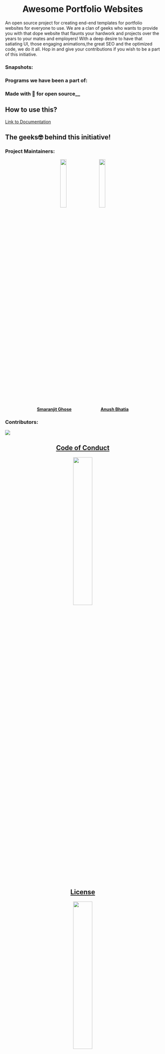 <h1 align= "center"><b>Awesome Portfolio Websites</b></h1>
An open source project for creating end-end templates for portfolio websites for everyone to use. We are a clan of geeks who wants to provide you with that dope website that flaunts your hardwork and projects over the years to your mates and employers! With a deep desire to have that satiating UI, those engaging animations,the great SEO and the optimized code, we do it all. Hop in and give your contributions if you wish to be a part of this initiative.


### Snapshots:


### Programs we have been a part of:



### Made with 💖 for open source__


## How to use this?

[Link to Documentation](http://docs_portfolio.smaranjitghose.codes/)


## The geeks🤓 behind this initiative!
  
 
### Project Maintainers:

<p align="center">
<img width=20% src="https://avatars2.githubusercontent.com/u/46641503?v=4">&ensp;&ensp;&ensp;
<img width=20% src="https://avatars2.githubusercontent.com/u/40017559?v=4">
</p>

<a href="https://github.com/smaranjitghose">
<h4 align="center"><b>Smaranjit Ghose</b></a>&ensp;&ensp;&ensp;&ensp;&ensp;&ensp;&ensp;&ensp;&ensp;&ensp;&ensp;&ensp;&ensp;
<a href="https://github.com/anushbhatia"><b>Anush Bhatia</b></h4></a>

### Contributors: 
<a href="https://github.com/smaranjitghose/awesome-portfolio-websites/graphs/contributors">
  <img src="https://contributors-img.web.app/image?repo=smaranjitghose/awesome-portfolio-websites" />
</a>

<a href="./Code_of_conduct.md"><h2 align= "center"><b> Code of Conduct</b></h2></a> 
<p align="center"><img width=35% src="https://media.giphy.com/media/qHRwTyhWIj4UU/200w_d.gif"></p>

<a href="./LICENSE"><h2 align= "center"><b> License</b></h2></a> 
<p align="center"><img width=35% src="https://media.giphy.com/media/xUPGcJGy8I928yIlAQ/giphy.gif"></p>



